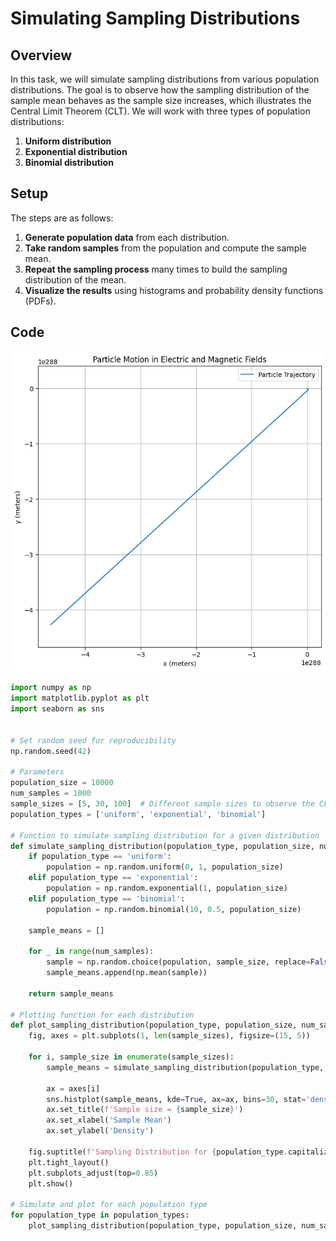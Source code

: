 # Simulating Sampling Distributions

## Overview
In this task, we will simulate sampling distributions from various population distributions. The goal is to observe how the sampling distribution of the sample mean behaves as the sample size increases, which illustrates the Central Limit Theorem (CLT). We will work with three types of population distributions:

1. **Uniform distribution**
2. **Exponential distribution**
3. **Binomial distribution**

## Setup

The steps are as follows:

1. **Generate population data** from each distribution.
2. **Take random samples** from the population and compute the sample mean.
3. **Repeat the sampling process** many times to build the sampling distribution of the mean.
4. **Visualize the results** using histograms and probability density functions (PDFs).

## Code
![alt text](image.png)

```python
import numpy as np
import matplotlib.pyplot as plt
import seaborn as sns


# Set random seed for reproducibility
np.random.seed(42)

# Parameters
population_size = 10000
num_samples = 1000
sample_sizes = [5, 30, 100]  # Different sample sizes to observe the CLT
population_types = ['uniform', 'exponential', 'binomial']

# Function to simulate sampling distribution for a given distribution
def simulate_sampling_distribution(population_type, population_size, num_samples, sample_size):
    if population_type == 'uniform':
        population = np.random.uniform(0, 1, population_size)
    elif population_type == 'exponential':
        population = np.random.exponential(1, population_size)
    elif population_type == 'binomial':
        population = np.random.binomial(10, 0.5, population_size)
    
    sample_means = []
    
    for _ in range(num_samples):
        sample = np.random.choice(population, sample_size, replace=False)
        sample_means.append(np.mean(sample))
    
    return sample_means

# Plotting function for each distribution
def plot_sampling_distribution(population_type, population_size, num_samples, sample_sizes):
    fig, axes = plt.subplots(1, len(sample_sizes), figsize=(15, 5))
    
    for i, sample_size in enumerate(sample_sizes):
        sample_means = simulate_sampling_distribution(population_type, population_size, num_samples, sample_size)
        
        ax = axes[i]
        sns.histplot(sample_means, kde=True, ax=ax, bins=30, stat='density')
        ax.set_title(f'Sample size = {sample_size}')
        ax.set_xlabel('Sample Mean')
        ax.set_ylabel('Density')
    
    fig.suptitle(f'Sampling Distribution for {population_type.capitalize()} Distribution')
    plt.tight_layout()
    plt.subplots_adjust(top=0.85)
    plt.show()

# Simulate and plot for each population type
for population_type in population_types:
    plot_sampling_distribution(population_type, population_size, num_samples, sample_sizes)
